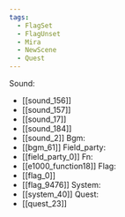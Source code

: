 ```yaml
---
tags:
  - FlagSet
  - FlagUnset
  - Mira
  - NewScene
  - Quest
---
```

Sound:
- [[sound_156]]
- [[sound_157]]
- [[sound_17]]
- [[sound_184]]
- [[sound_2]]
Bgm:
- [[bgm_61]]
Field_party:
- [[field_party_0]]
Fn:
- [[e1000_function18]]
Flag:
- [[flag_0]]
- [[flag_9476]]
System:
- [[system_40]]
Quest:
- [[quest_23]]
